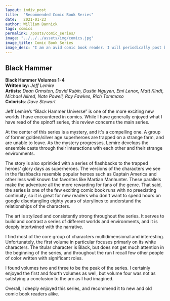 ```yaml
---
layout: indiv_post
title:  "Recommended Comic Book Series"
date:   2021-01-23
author: William Bannick
tags: comics
permalink: /posts/comic_series/
image: "../../../assets/img/comics.jpg"
image_title: Comic Book Series
image_desc: "I am an avid comic book reader. I will periodically post breif reviews for some of my favorite series."
---
```


## Black Hammer 
<b>Black Hammer Volumes 1-4</b> <br>
<b>Written by:</b> <i>Jeff Lemire</i> <br>
<b>Artists:</b> <i>Dean Ormston, David Rubín, Dustin Nguyen, Emi Lenox, Matt Kindt, Michael Allred, Nate Powell, Ray Fawkes, Rich Tommaso</i> <br>
<b>Colorists</b>: <i>Dave Stewart</i>

Jeff Lemire’s “Black Hammer Universe” is one of the more exciting new worlds I have encountered in comics. While I have generally enjoyed what I have read of the spinoff series, this review concerns the main series. 

At the center of this series is a mystery, and it's a compelling one. A group of former golden/silver age superheroes are trapped on a strange farm, and are unable to leave. As the mystery progresses, Lemire develops the ensemble casts through their interactions with each other and their strange environments.

The story is also sprinkled with a series of flashbacks to the trapped heroes' glory days as superheroes. The versions of the characters we see in the flashbacks resemble popular heroes such as Captain America and other less well known fan favorites like Martian Manhunter. These parallels make the adventure all the more rewarding for fans of the genre. That said, the series is one of the few exciting comic book runs with no preexisting continuity, so it is great for new readers who don't want to spend hours on google disentangling eighty years of storylines to understand the relationships of the characters.

The art is stylized and consistently strong throughout the series. It serves to build and contrast a series of different worlds and environments, and it is deeply intertwined with the narrative.

I find most of the core group of characters multidimensional and interesting. Unfortunately, the first volume in particular focuses primarly on its white characters. The titular character is Black, but does not get much attention in the beginning of the series, and throughout the run I recall few other people of color written with significant roles.

I found volumes two and three to be the peak of the series. I certainly enjoyed the first and fourth volumes as well, but volume four was not as satisfying a conclusion to the arc as I had imagined. 

Overall, I deeply enjoyed this series, and recommend it to new and old comic book readers alike. 

